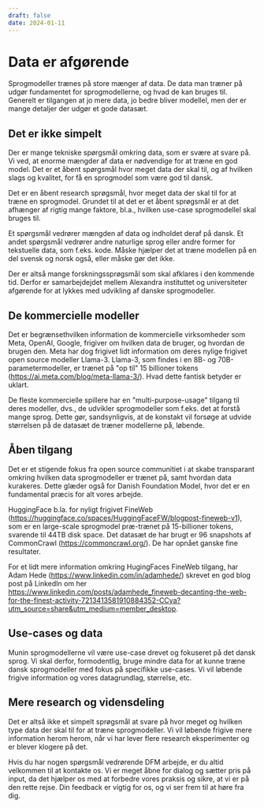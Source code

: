 ```yaml
---
draft: false
date: 2024-01-11
---
```


# Data er afgørende
Sprogmodeller trænes på store mænger af data. De data man træner på udgør fundamentet for sprogmodellerne, og hvad de kan bruges til. Generelt er tilgangen at jo mere data, jo bedre bliver modellel, men der er mange detaljer der udgør et gode datasæt.

## Det er ikke simpelt
Der er mange tekniske spørgsmål omkring data, som er svære at svare på. Vi ved, at enorme mængder af data er nødvendige for at træne en god model. Det er et åbent spørgsmål hvor meget data der skal til, og af hvilken slags og kvalitet, for få en sprogmodel som være god til dansk.

Det er en åbent research sprøgsmål, hvor meget data der skal til for at træne en sprogmodel. Grundet til at det er et åbent sprøgsmål er at det afhænger af rigtig mange faktore, bl.a., hvilken use-case sprogmodellel skal bruges til.

Et spørgsmål vedrører mængden af data og indholdet deraf på dansk. Et andet spørgsmål vedrører andre naturlige sprog eller andre former for tekstuelle data, som f.eks. kode. Måske hjælper det at træne modellen på en del svensk og norsk også, eller måske gør det ikke.

Der er altså mange forskningssprøgsmål som skal afklares i den kommende tid. Derfor er samarbejdejdet mellem Alexandra instituttet og universiteter afgørende for at lykkes med udvikling af danske sprogmodeller.

## De kommercielle modeller
Det er begrænsethvilken information de kommercielle virksomheder som Meta, OpenAI, Google, frigiver om hvilken data de bruger, og hvordan de brugen den. Meta har dog frigivet lidt information om deres nylige frigivet open source modeller Llama-3. Llama-3, som findes i en 8B- og 70B-parametermodeller, er trænet på "op til" 15 billioner tokens (https://ai.meta.com/blog/meta-llama-3/). Hvad dette fantisk betyder er uklart.

De fleste kommercielle spillere har en "multi-purpose-usage" tilgang til deres modeller, dvs., de udvikler sprogmodeller som f.eks. det at forstå mange sprog. Dette gør, sandsynligvis, at de konstakt vil forsøge at udvide størrelsen på de datasæt de træner modellerne på, løbende.

## Åben tilgang
Det er et stigende fokus fra open source communitiet i at skabe transparant omkring hvilken data sprogmodeller er trænet på, samt hvordan data kurakeres. Dette glæder også for Danish Foundation Model, hvor det er en fundamental præcis for alt vores arbejde.

HuggingFace b.la. for nyligt frigivet FineWeb (https://huggingface.co/spaces/HuggingFaceFW/blogpost-fineweb-v1), som er en large-scale sprogmodel præ-trænet på 15-billioner tokens, svarende til 44TB disk space. Det datasæt de har brugt er 96 snapshots af CommonCrawl (https://commoncrawl.org/). De har opnået ganske fine resultater.

For et lidt mere information omkring HugingFaces FineWeb tilgang, har Adam Hede (https://www.linkedin.com/in/adamhede/) skrevet en god blog post på LinkedIn om her https://www.linkedin.com/posts/adamhede_fineweb-decanting-the-web-for-the-finest-activity-7213413581910884352-CCya?utm_source=share&utm_medium=member_desktop.

## Use-cases og data
Munin sprogmodellerne vil være use-case drevet og fokuseret på det dansk sprog. Vi skal derfor, formodentlig, bruge mindre data for at kunne træne dansk sprogmodeller med fokus på specifikke use-cases. Vi vil løbende frigive information og vores datagrundlag, størrelse, etc.

## Mere research og vidensdeling
Det er altså ikke et simpelt sprøgsmål at svare på hvor meget og hvilken type data der skal til for at træne sprogmodeller. Vi vil løbende frigive mere information herom herom, når vi har lever flere research eksperimenter og er blever klogere på det.

Hvis du har nogen spørgsmål vedrørende DFM arbejde, er du altid velkommen til at kontakte os. Vi er meget åbne for dialog og sætter pris på input, da det hjælper os med at forbedre vores praksis og sikre, at vi er på den rette rejse. Din feedback er vigtig for os, og vi ser frem til at høre fra dig.
